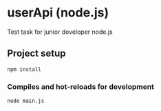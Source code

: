 # userApi (node.js)
Test task for junior developer node.js

## Project setup
```
npm install
```

### Compiles and hot-reloads for development
```
node main.js
```
